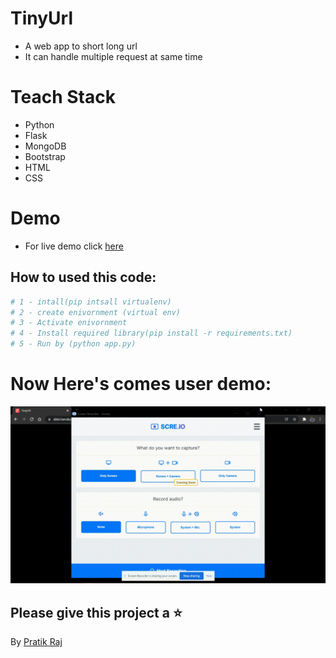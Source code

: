 # TinyUrl

- A web app to short long url
- It can handle multiple request at same time

# Teach Stack

- Python
- Flask
- MongoDB
- Bootstrap
- HTML
- CSS

# Demo

- For live demo click [here](https://sbbi.herokuapp.com/)

## How to used this code:

```sh
# 1 - intall(pip intsall virtualenv)
# 2 - create enivornment (virtual env)
# 3 - Activate enivornment
# 4 - Install required library(pip install -r requirements.txt)
# 5 - Run by (python app.py)
```

# Now Here's comes user demo:

![](https://raw.githubusercontent.com/sin-wave/asset/main/screen-capture.gif)

## Please give this project a ⭐

By [Pratik Raj](https://sin-wave.github.io/Resume/)
